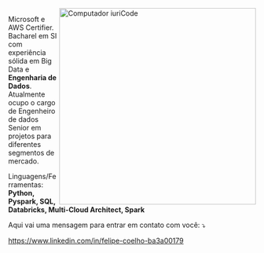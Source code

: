 <img src="https://raw.githubusercontent.com/MicaelliMedeiros/micaellimedeiros/master/image/computer-illustration.png" min-width="400px" max-width="400px" width="400px" align="right" alt="Computador iuriCode">

<p align="left"> 
  Microsoft e AWS Certifier. Bacharel em SI com experiência sólida em Big Data e<strong> Engenharia de Dados</strong>. Atualmente ocupo o cargo de Engenheiro de dados Senior em projetos para diferentes segmentos de mercado.
</p>

<p align="left">
  Linguagens/Ferramentas: <strong>Python, Pyspark, SQL, Databricks, Multi-Cloud Architect, Spark</strong>
</p>

<p align="left">
  Aqui vai uma mensagem para entrar em contato com você: ⤵️
</p>

[https://www.linkedin.com/in/felipe-coelho-ba3a00179 ](https://www.linkedin.com/in/felipe-oliveira-9977742aa/)
